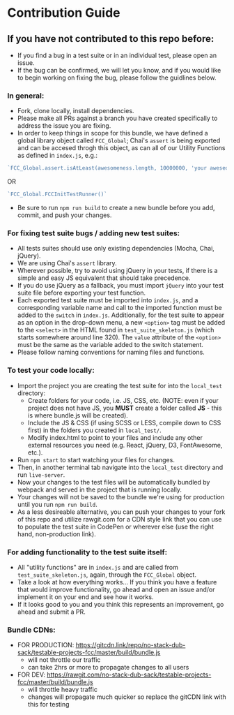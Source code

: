 # Contribution Guide

## If you have not contributed to this repo before:
- If you find a bug in a test suite or in an individual test, please open an issue.
- If the bug can be confirmed, we will let you know, and if you would like to begin working on fixing the bug, please follow the guidlines below.

### In general:
- Fork, clone locally, install dependencies.
- Please make all PRs against a branch you have created specifically to address the issue you are fixing.
- In order to keep things in scope for this bundle, we have defined a global library object called `FCC_Global`; Chai's `assert` is being exported and can be accesed throgh this object, as can all of our Utility Functions as defined in `index.js`, e.g.:

```javascript
`FCC_Global.assert.isAtLeast(awesomeness.length, 10000000, 'your aweseomness is too short');`
```
OR

```javascript
`FCC_Global.FCCInitTestRunner()`
```
- Be sure to run `npm run build` to create a new bundle before you add, commit, and push your changes.

### For fixing test suite bugs / adding new test suites:
- All tests suites should use only existing dependencies (Mocha, Chai, jQuery).
- We are using Chai's `assert` library.
- Wherever possible, try to avoid using jQuery in your tests, if there is a simple and easy JS equivalent that should take precedence.
- If you do use jQuery as a fallback, you must import `jQuery` into your test suite file before exporting your test function.
- Each exported test suite must be imported into `index.js`, and a corresponding variable name and call to the imported function must be added to the `switch` in `index.js`. Additionally, for the test suite to appear as an option in the drop-down menu, a new `<option>` tag must be added to the `<select>` in the HTML found in `test_suite_skeleton.js` (which starts somewhere around line 320). The `value` attribute of the `<option>` must be the same as the variable added to the switch statement. 
- Please follow naming conventions for naming files and functions.

### To test your code locally:
- Import the project you are creating the test suite for into the `local_test` directory:
	- Create folders for your code, i.e. JS, CSS, etc. (NOTE: even if your project does not have JS, you **MUST** create a folder called **JS** - this is where bundle.js will be created).
	- Include the JS & CSS (if using SCSS or LESS, compile down to CSS first) in the folders you created in `local_test/`.
	- Modify index.html to point to your files and include any other external resources you need (e.g. React, jQuery, D3, FontAwesome, etc.).
- Run `npm start` to start watching your files for changes.
- Then, in another terminal tab navigate into the `local_test` directory and run `live-server`.
- Now your changes to the test files will be automatically bundled by webpack and served in the project that is running locally.
- Your changes will not be saved to the bundle we're using for production until you run `npm run build`.
- As a less desireable alternative, you can push your changes to your fork of this repo and utilize rawgit.com for a CDN style link that you can use to populate the test suite in CodePen or wherever else (use the right hand, non-production link).

### For adding functionality to the test suite itself:
- All "utility functions" are in `index.js` and are called from `test_suite_skeleton.js`, again, through the `FCC_Global` object.
- Take a look at how everything works... If you think you have a feature that would improve functionality, go ahead and open an issue and/or implement it on your end and see how it works. 
- If it looks good to you and you think this represents an improvement, go ahead and submit a PR.

### Bundle CDNs:
- FOR PRODUCTION: https://gitcdn.link/repo/no-stack-dub-sack/testable-projects-fcc/master/build/bundle.js
  - will not throttle our traffic
  - can take 2hrs or more to propagate changes to all users
- FOR DEV: https://rawgit.com/no-stack-dub-sack/testable-projects-fcc/master/build/bundle.js
  - will throttle heavy traffic
  - changes will propagate much quicker so replace the gitCDN link with this for testing 